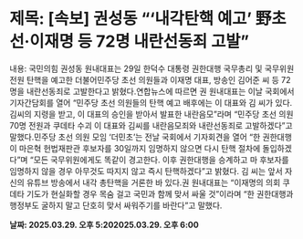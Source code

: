 # **제목: [속보] 권성동 “‘내각탄핵 예고’ 野초선·이재명 등 72명 내란선동죄 고발”**

  내용: 국민의힘 권성동 원내대표는 29일 한덕수 대통령 권한대행 국무총리 및 국무위원 전원 탄핵을 예고한 더불어민주당 초선 의원들과 이재명 대표, 방송인 김어준 씨 등 72명을 내란선동죄로 고발한다고 밝혔다.연합뉴스에 따르면 권 원내대표는 이날 국회에서 기자간담회를 열어 “민주당 초선 의원들의 탄핵 예고 배후에는 이 대표와 김 씨가 있다. 김씨의 지령을 받고, 이 대표의 승인을 받아서 발표한 내란음모”라며 “민주당 초선 의원 70명 전원과 쿠데타 수괴 이 대표와 김씨를 내란음모죄와 내란선동죄로 고발하겠다”고 말했다.민주당 초선 의원 모임 ‘더민초’는 전날 국회에서 기자회견을 열어 “한 권한대행이 마은혁 헌법재판관 후보자를 30일까지 임명하지 않으면 다시 탄핵 절차에 돌입하겠다”며 “모든 국무위원에게도 똑같이 경고한다. 이후 권한대행을 승계하고 마 후보자를 임명하지 않을 경우 아무것도 따지지 않고 즉시 탄핵하겠다”고 밝혔다. 김 씨는 앞서 자신의 유튜브 방송에서 내각 총탄핵을 거론한 바 있다.권 원내대표는 “이재명의 의회 쿠데타 기도가 현실화할 경우 목숨 걸고 국민과 함께 맞서 싸울 것”이라며 “한 권한대행과 행정부도 굴하지 말고 단호히 맞서 싸워주기를 바란다”고 말했다.

  **날짜: 2025.03.29. 오후 5:202025.03.29. 오후 6:00**